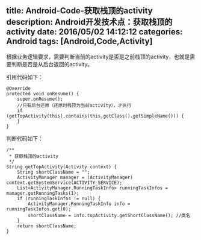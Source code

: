 title: Android-Code-获取栈顶的activity
description: Android开发技术点：获取栈顶的activity
date: 2016/05/02 14:12:12 
categories: Android
tags: [Android,Code,Activity]
---
根据业务逻辑要求，需要判断当前的activity是否是之前栈顶的activity，也就是需要判断是否是从后台返回的activity。

<!--more-->

引用代码如下： 

    @Override
    protected void onResume() {
        super.onResume();
        //只有后台还原（还原时栈顶为当前activity），才执行
        if (getTopActivity(this).contains(this.getClass().getSimpleName())) {
        }
    }

判断代码如下： 

    /**
     * 获取栈顶的activity
     */
    String getTopActivity(Activity context) {
        String shortClassName = "";
        ActivityManager manager = (ActivityManager) context.getSystemService(ACTIVITY_SERVICE);
        List<ActivityManager.RunningTaskInfo> runningTaskInfos = manager.getRunningTasks(1);
        if (runningTaskInfos != null) {
            ActivityManager.RunningTaskInfo info = runningTaskInfos.get(0);
            shortClassName = info.topActivity.getShortClassName(); //类名
        }
        return shortClassName;
    }